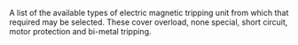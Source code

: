 A list of the available types of electric magnetic tripping unit  from which that required may be selected. These cover overload, none special, short circuit, motor protection and bi-metal tripping.